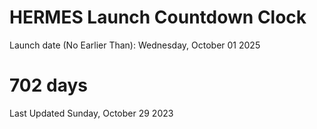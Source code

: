 # HERMES Launch Countdown Clock

Launch date (No Earlier Than): Wednesday, October 01 2025
# 702 days

Last Updated Sunday, October 29 2023